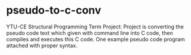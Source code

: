 # pseudo-to-c-conv
YTU-CE Structural Programming Term Project:
Project is converting the pseudo code text which given with command line into C code, then compiles and executes this C code. One example pseudo code program attached with proper syntax.
